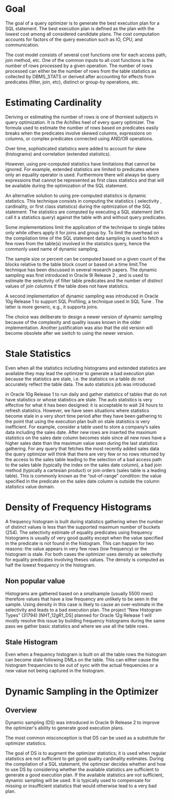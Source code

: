 # Goal

The goal of a query optimizer is to generate the best execution plan for a SQL statement. The best execution plan is defined as the plan with the lowest cost among all considered candidate
plans. The cost computation accounts for factors of the query execution such as IO, CPU, and communication. 

The cost model consists of several cost functions one for each access path, join method, etc. 
One of the common inputs to all cost functions is the number of rows processed by a given operation. 
The number of rows processed can either be the number of rows from the table statistics as collected by DBMS_STATS or 
derived after accounting for effects from predicates (filter, join, etc), distinct or group-by operations, etc.

# Estimating Cardinality

Deriving or estimating the number of rows is one of thorniest subjects in query optimization. It is the Achilles heel of every query optimizer. The formula used to estimate the number of rows based on predicates easily breaks when the predicates involve skewed columns, expressions on columns, or complex predicates connected using AND/OR operations. 

Over time, sophisticated statistics were added to account for skew (histograms) and correlation (extended statistics). 

However, using pre-computed statistics have limitations that cannot be ignored. For example, extended statistics are limited to predicates where only an equality operator is used. Furthermore there will always be query expressions that cannot be represented
as first class statistics and that will be available during the optimization of the SQL statement.


An alternative solution to using pre-computed statistics is dynamic statistics. This technique consists in computing the statistics ( selectivity , cardinality, or first class statistics) during the optimization of the SQL statement. The statistics are computed by executing a SQL statement (let’s call it a statistics query) against the table with and without query predicates. 

Some implementations limit the application of the technique to single tables only while others apply it for joins and group by. To limit the overhead on the compilation time of the SQL statement data sampling is used to fetch a few rows from the table(s) involved in the statistics query, hence the commonly used name of dynamic sampling. 

The sample size or percent can be computed based on a given count of the blocks relative to the table block count or based on a time limit.The technique has been discussed in several research papers. The dynamic sampling was first introduced in Oracle 9i Release 2 , and is used to estimate the selectivity of filter table predicates and the number of distinct values of join columns if the table does not have statistics. 

A second implementation of dynamic sampling was introduced in Oracle 10g Release 1 to support SQL Profiling, a technique used in SQL Tune . The latter is more generic, e.g., it supports joins. 

The choice was deliberate to design a newer version of dynamic sampling because of the complexity and quality issues known in the older implementation. Another justification was also that the old version will become obsolete after we switch to using the newer version.


# Stale Statistics

Even when all the statistics including histograms and extended statistics are available they may lead the optimizer to generate a bad execution plan because the statistics are stale, i.e. the statistics on a table do not accurately reflect the table data. The auto statistics job was introduced

in Oracle 10g Release 1  to run daily and gather statistics of tables that do not have statistics or whose statistics are stale. The auto statistics is very effective for what it has been designed: it is acceptable to wait 24 hours to refresh statistics. However, we have seen situations where statistics become stale in a very short time period after they have been gathering to the point that using the execution plan built on stale statistics is very inefficient. For example, consider a table used to store a company’s sales data including the sales date. After new rows are inserted the maximum statistics on the sales date column becomes stale since all new rows have a higher sales date than the maximum value seen during the last statistics gathering. For any query that fetches the most recently added sales data the query optimizer will think that there are very few or no rows returned by the access to the sales table leading to the selection of a bad access path to the sales table (typically the index on the sales date column), a bad join method (typically a cartesian product) or join orders (sales table is a leading table). This is commonly known as the “out-of-range” condition: the value specified in the predicate on the sales date column is outside the column statistics value domain.


# Density of Frequency Histograms

A frequency histogram is built during statistics gathering when the number of distinct values is less than the supported maximum number of buckets (254). The selectivity estimate of equality predicates using frequency histograms is usually of very good quality except when the value specified in the predicate is not found in the histogram. This can happen for two reasons: the value appears in very few rows (low frequency) or the histogram is stale. For both cases the optimizer uses density as selectivity for equality predicates involving theses values. The density is computed as half the lowest frequency in the histogram.


## Non popular value

Histograms are gathered based on a smallsample (usually 5500 rows) therefore values that have a low frequency are unlikely to be seen in the sample. Using density in this case is likely to cause an over-estimate in the selectivity and leads to a bad execution plan. The project “New Histogram Types” (31794) [NHT_12gR1_DS] planned for Oracle 12g Release 1 will mostly resolve this issue by building frequency histograms during the same pass we gather basic statistics and where we use all the table rows.

## Stale Histogram

Even when a frequency histogram is built on all the table rows the histogram can become stale following DMLs on the table. This can either cause the histogram frequencies to be out of sync with the actual frequencies or a new value not being captured in the histogram.


# Dynamic Sampling in the Optimizer
## Overview

Dynamic sampling (DS) was introduced in Oracle 9i Release 2 to improve the optimizer's ability to generate good execution plans. 

The most common misconception is that DS can be used as a substitute for optimizer statistics. 

The goal of DS is to augment the optimizer statistics; it is used when regular statistics are not sufficient to get good quality cardinality estimates. During the compilation of a SQL statement, the optimizer decides whether and how to use DS by considering whether the available statistics are sufficient to generate a good execution plan. If the available statistics are not sufficient, dynamic sampling will be used. It is typically used to compensate for missing or insufficient statistics that would otherwise lead to a very bad plan.

